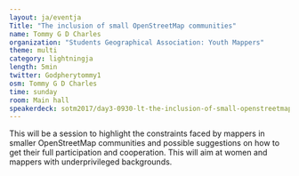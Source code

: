 ```yaml
---
layout: ja/eventja
Title: "The inclusion of small OpenStreetMap communities"
name: Tommy G D Charles
organization: "Students Geographical Association: Youth Mappers"
theme: multi
category: lightningja
length: 5min
twitter: Godpherytommy1
osm: Tommy G D Charles
time: sunday
room: Main hall
speakerdeck: sotm2017/day3-0930-lt-the-inclusion-of-small-openstreetmap-communities
---
```

This will be a session to highlight the constraints faced by mappers in smaller OpenStreetMap communities and possible suggestions on how to get their full participation and cooperation. This will aim at women and mappers with underprivileged backgrounds.

